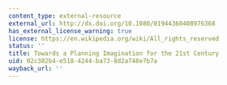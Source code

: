 ```yaml
---
content_type: external-resource
external_url: http://dx.doi.org/10.1080/01944360408976368
has_external_license_warning: true
license: https://en.wikipedia.org/wiki/All_rights_reserved
status: ''
title: Towards a Planning Imagination for the 21st Century
uid: 02c302b4-e518-4244-ba73-8d2a748e7b7a
wayback_url: ''
---
```

